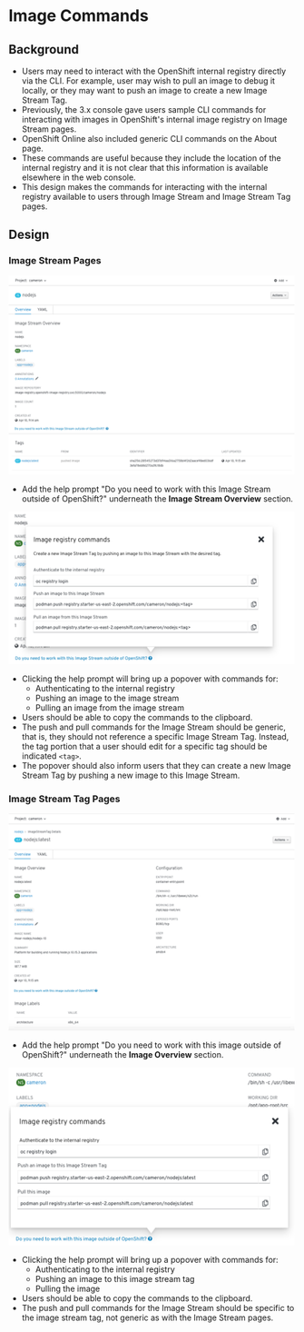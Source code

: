 # Image Commands

## Background
* Users may need to interact with the OpenShift internal registry directly via the CLI. For example, user may wish to pull an image to debug it locally, or they may want to push an image to create a new Image Stream Tag.
* Previously, the 3.x console gave users sample CLI commands for interacting with images in OpenShift's internal image registry on Image Stream pages.
* OpenShift Online also included generic CLI commands on the About page.
* These commands are useful because they include the location of the internal registry and it is not clear that this information is available elsewhere in the web console.
* This design makes the commands for interacting with the internal registry available to users through Image Stream and Image Stream Tag pages.


## Design

### Image Stream Pages

![image stream prompt](img/image-stream-prompt.png)

* Add the help prompt "Do you need to work with this Image Stream outside of OpenShift?" underneath the **Image Stream Overview** section.

![image stream popover ](img/image-stream-popover.png)

* Clicking the help prompt will bring up a popover with commands for:
  * Authenticating to the internal registry
  * Pushing an image to the image stream
  * Pulling an image from the image stream
* Users should be able to copy the commands to the clipboard.
* The push and pull commands for the Image Stream should be generic, that is, they should not reference a specific Image Stream Tag. Instead, the tag portion that a user should edit for a specific tag should be indicated `<tag>`.
* The popover should also inform users that they can create a new Image Stream Tag by pushing a new image to this Image Stream.

### Image Stream Tag Pages

![image stream tag prompt](img/image-stream-tag-prompt.png)

* Add the help prompt "Do you need to work with this image outside of OpenShift?" underneath the **Image Overview** section.

![image stream popover ](img/image-stream-tag-popover.png)

* Clicking the help prompt will bring up a popover with commands for:
  * Authenticating to the internal registry
  * Pushing an image to this image stream tag
  * Pulling the image
* Users should be able to copy the commands to the clipboard.
* The push and pull commands for the Image Stream should be specific to the image stream tag, not generic as with the Image Stream pages.
